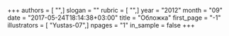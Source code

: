 +++
authors = [ "",]
slogan = ""
rubric = [ "",]
year = "2012"
month = "09"
date = "2017-05-24T18:14:38+03:00"
title = "Обложка"
first_page = "-1"
illustrators = [ "Yustas-07",]
npages = "1"
in_sample = false
+++
